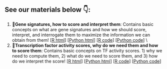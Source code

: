 ## See our materials below 👇:
1. 💊**Gene signatures, how to score and interpret them**: Contains basic concepts on what are gene signatures and how we should score, interpret, and interrogate them to maximize the information we can obtain from them!
   [[R html](https://htmlpreview.github.io/?https://github.com/CellDiscoveryNetwork/teaching-resources/blob/gh-pages/gene-signatures-1/gene-signatures-R.html)]
   [[Python html](https://htmlpreview.github.io/?https://github.com/CellDiscoveryNetwork/teaching-resources/blob/gh-pages/gene-signatures-1/gene-signatures-py.html)]
   [[R code](https://github.com/CellDiscoveryNetwork/teaching-resources/blob/gh-pages/gene-signatures-1/gene-signatures-R.qmd)]
   [[Python code](https://github.com/CellDiscoveryNetwork/teaching-resources/blob/gh-pages/gene-signatures-1/gene-signatures-py.ipynb)] \
2. 💊**Transcription factor activity scores, why do we need them and how to score them**: Contains basic concepts on TF activity scores. 1) why we need to compute them, 2) what do we need to score them, and 3) how do we interpret the score!
   [[R html](https://htmlpreview.github.io/?https://github.com/CellDiscoveryNetwork/teaching-resources/blob/gh-pages/tf-activities/tf-activity-scoring-R.html)]
   [[Python html](https://htmlpreview.github.io/?https://github.com/CellDiscoveryNetwork/teaching-resources/blob/gh-pages/tf-activities/tf-activity-scoring-py.html)]
   [[R code](https://github.com/CellDiscoveryNetwork/teaching-resources/blob/gh-pages/tf-activities/tf-activity-scoring-R.qmd)]
   [[Python code](https://github.com/CellDiscoveryNetwork/teaching-resources/blob/gh-pages/tf-activities/tf-activity-scoring.ipynb)]


